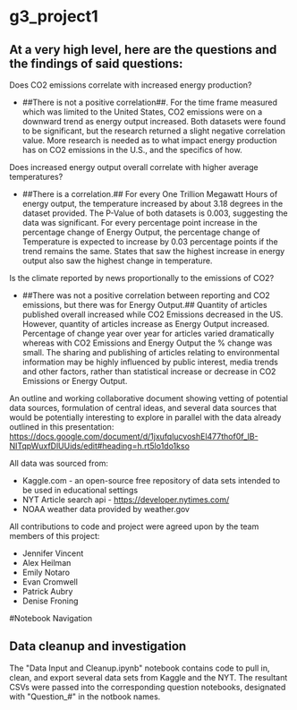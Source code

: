# g3_project1

## At a very high level, here are the questions and the findings of said questions: 
Does CO2 emissions correlate with increased energy production?
 - ##There is not a positive correlation##. For the time frame measured which was limited to the United States, CO2 emissions were on a downward trend as energy output increased. Both datasets were found to be significant, but the research returned a slight negative correlation value. More research is needed as to what impact energy production has on CO2 emissions in the U.S., and the specifics of how.
 
Does increased energy output overall correlate with higher average temperatures?
 - ##There is a correlation.## For every One Trillion Megawatt Hours of energy output, the temperature increased by about 3.18 degrees in the dataset provided. The P-Value of both datasets is 0.003, suggesting the data was significant. For every percentage point increase in the percentage change of Energy Output, the percentage change of Temperature is expected to increase by 0.03 percentage points if the trend remains the same. States that saw the highest increase in energy output also saw the highest change in temperature.
 
Is the climate reported by news proportionally to the emissions of CO2?
 - ##There was not a positive correlation between reporting and CO2 emissions, but there was for Energy Output.## Quantity of articles published overall increased while CO2 Emissions decreased in the US. However, quantity of articles increase as Energy Output increased. Percentage of change year over year for articles varied dramatically whereas with CO2 Emissions and Energy Output the % change was small. The sharing and publishing of articles relating to environmental information may be highly influenced by public interest, media trends and other factors, rather than statistical increase or decrease in CO2 Emissions or Energy Output.

An outline and working collaborative document showing vetting of potential data sources, formulation of central ideas, and several data sources that would be potentially interesting to explore in parallel with the data already outlined in this presentation: 
https://docs.google.com/document/d/1jxufqlucvoshEl477thof0f_lB-NITqpWuxfDlUUids/edit#heading=h.rt5lo1do1kso

All data was sourced from:
- Kaggle.com - an open-source free repository of data sets intended to be used in educational settings
- NYT Article search api - https://developer.nytimes.com/
- NOAA weather data provided by weather.gov

All contributions to code and project were agreed upon by the team members of this project: 
- Jennifer Vincent
- Alex Heilman
- Emily Notaro 
- Evan Cromwell
- Patrick Aubry
- Denise Froning

#Notebook Navigation
## Data cleanup and investigation
The "Data Input and Cleanup.ipynb" notebook contains code to pull in, clean, and export several data sets from Kaggle and the NYT. The resultant CSVs were passed into the corresponding question notebooks, designated with "Question_#" in the notbook names.
